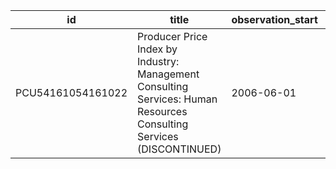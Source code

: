 | id                | title                                                                                                                | observation_start   | observation_end   |
|-------------------|----------------------------------------------------------------------------------------------------------------------|---------------------|-------------------|
| PCU54161054161022 | Producer Price Index by Industry: Management Consulting Services: Human Resources Consulting Services (DISCONTINUED) | 2006-06-01          | 2017-12-01        |